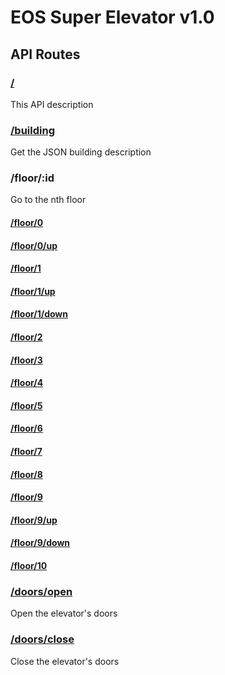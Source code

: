# EOS Super Elevator v1.0
## API Routes
### [/](./)
This API description
### [/building](./building)
Get the JSON building description
### /floor/:id
Go to the nth floor
#### [/floor/0](./floor/0)
#### [/floor/0/up](./floor/0/up)
#### [/floor/1](./floor/1)
#### [/floor/1/up](./floor/1/up)
#### [/floor/1/down](./floor/1/down)
#### [/floor/2](./floor/2)
#### [/floor/3](./floor/3)
#### [/floor/4](./floor/4)
#### [/floor/5](./floor/5)
#### [/floor/6](./floor/6)
#### [/floor/7](./floor/7)
#### [/floor/8](./floor/8)
#### [/floor/9](./floor/9)
#### [/floor/9/up](./floor/9/up)
#### [/floor/9/down](./floor/9/down)
#### [/floor/10](./floor/10)
### [/doors/open](./doors/open)
Open the elevator's doors
### [/doors/close](./doors/close)
Close the elevator's doors
